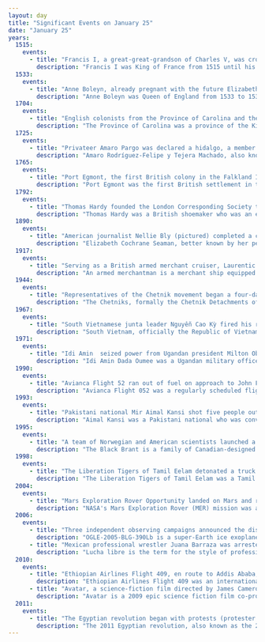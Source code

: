 ```yaml
---
layout: day
title: "Significant Events on January 25"
date: "January 25"
years:
  1515:
    events:
      - title: "Francis I, a great-great-grandson of Charles V, was crowned king of France in the Reims Cathedral."
        description: "Francis I was King of France from 1515 until his death in 1547. He was the son of Charles, Count of Angoulême, and Louise of Savoy. He succeeded his first cousin once removed and father-in-law Louis XII, who died without a legitimate son."
  1533:
    events:
      - title: "Anne Boleyn, already pregnant with the future Elizabeth I, secretly married Henry VIII of England in the second of his six marriages."
        description: "Anne Boleyn was Queen of England from 1533 to 1536, as the second wife of King Henry VIII. The circumstances of her marriage and execution, by beheading for treason, made her a key figure in the political and religious upheaval that marked the start of the English Reformation."
  1704:
    events:
      - title: "English colonists from the Province of Carolina and their native allies began a series of raids against the largely peaceful population of Apalachee in Spanish Florida."
        description: "The Province of Carolina was a province of the Kingdom of England (1663–1707) and later the Kingdom of Great Britain (1707–1712) that existed in North America and the Caribbean from 1663 until the Carolinas were partitioned into North and South in 1712."
  1725:
    events:
      - title: "Privateer Amaro Pargo was declared a hidalgo, a member of the Spanish nobility."
        description: "Amaro Rodríguez-Felipe y Tejera Machado, also known as Amaro Pargo, was a Spanish privateer and slave trader. He was one of the most well-known Spanish privateers during the Golden Age of Piracy. Pargo was noted for his commercial activities and for his frequent religious donations and aid to the poor. In his role as a privateer, he targeted trade routes between Cádiz and the Caribbean, on several occasions attacking British and Dutch merchant ships, earning recognition in his time as a hero and coming to be regarded as 'the Spanish equivalent of Francis Drake'. He was declared a Caballero hidalgo in 1725 and obtained certification of nobility and royal arms in 1727."
  1765:
    events:
      - title: "Port Egmont, the first British colony in the Falkland Islands, was founded."
        description: "Port Egmont was the first British settlement in the Falkland Islands, on Saunders Island off West Falkland, and is named after John Perceval, 2nd Earl of Egmont, who was First Lord of the Admiralty at the time of its founding."
  1792:
    events:
      - title: "Thomas Hardy founded the London Corresponding Society to seek a 'radical reform of parliament', later influencing the reform movements of early-19th-century England."
        description: "Thomas Hardy was a British shoemaker who was an early Radical, and the founder, first Secretary, and Treasurer of the London Corresponding Society."
  1890:
    events:
      - title: "American journalist Nellie Bly (pictured) completed a circumnavigation of the globe by land and sea in a then-record-breaking 72 days."
        description: "Elizabeth Cochrane Seaman, better known by her pen name Nellie Bly, was an American journalist who was widely known for her record-breaking trip around the world in 72 days in emulation of Jules Verne's fictional character Phileas Fogg, and for an exposé in which she worked undercover to report on a mental institution from within. She pioneered her field and launched a new kind of investigative journalism."
  1917:
    events:
      - title: "Serving as a British armed merchant cruiser, Laurentic (pictured) was sunk by German naval mines off the northern coast of Ireland, resulting in 354 deaths."
        description: "An armed merchantman is a merchant ship equipped with guns, usually for defensive purposes, either by design or after the fact. In the days of sail, piracy and privateers, many merchantmen would be routinely armed, especially those engaging in long distance and high value trade. In more modern times, auxiliary cruisers were used offensively as merchant raiders to disrupt trade chiefly during both World War I and World War II, particularly by Germany."
  1944:
    events:
      - title: "Representatives of the Chetnik movement began a four-day congress to organise political opposition to the Allied support of the communist-led Yugoslav Partisans in Yugoslavia."
        description: "The Chetniks, formally the Chetnik Detachments of the Yugoslav Army, and also the Yugoslav Army in the Homeland and informally colloquially the Ravna Gora Movement, was a Yugoslav royalist and Serbian nationalist movement and guerrilla force in Axis-occupied Yugoslavia. Although it was not a homogeneous movement, it was led by Draža Mihailović. While it was anti-Axis in its long-term goals and engaged in marginal resistance activities for limited periods, it also engaged in tactical or selective collaboration with Axis forces for almost all of the war. The Chetnik movement adopted a policy of collaboration with regard to the Axis, and engaged in cooperation to one degree or another by both establishing a modus vivendi and operating as 'legalised' auxiliary forces under Axis control. Over a period of time, and in different parts of the country, the movement was progressively drawn into collaboration agreements- first with the puppet Government of National Salvation in the German-occupied territory of Serbia, then with the Italians in occupied Dalmatia and Montenegro, with some of the Ustaše forces in northern Bosnia, and, after the Italian capitulation in September 1943, with the Germans directly."
  1967:
    events:
      - title: "South Vietnamese junta leader Nguyễn Cao Kỳ fired his rival Nguyễn Hữu Có while the latter was overseas on a diplomatic visit."
        description: "South Vietnam, officially the Republic of Vietnam, was a country in Southeast Asia that existed from 1955 to 1975. It first garnered international recognition in 1949 as the State of Vietnam within the French Union, with its capital at Saigon, before becoming a republic in 1955, the time when the southern portion of Vietnam was one member of the Western Bloc during part of the Cold War after the 1954 division of Vietnam. South Vietnam was bordered by North Vietnam to the north, Laos to the northwest, Cambodia to the southwest, and Thailand across the Gulf of Thailand to the southwest. Its sovereignty was recognized by the United States and 87 other nations, though it failed to gain admission into the United Nations as a result of a Soviet veto in 1957. It was succeeded by the Republic of South Vietnam in 1975. In 1976, the Republic of South Vietnam and North Vietnam merged to form the Socialist Republic of Vietnam."
  1971:
    events:
      - title: "Idi Amin  seized power from Ugandan president Milton Obote in a coup d'état, beginning eight years of military rule."
        description: "Idi Amin Dada Oumee was a Ugandan military officer and politician who served as the third president of Uganda from 1971 until his overthrow in 1979. He ruled as a military dictator and is considered one of the most brutal despots in modern world history."
  1990:
    events:
      - title: "Avianca Flight 52 ran out of fuel on approach to John F. Kennedy International Airport and crashed into the village of Cove Neck, New York, resulting in the deaths of 73 people."
        description: "Avianca Flight 052 was a regularly scheduled flight from Bogotá, Colombia, to New York City, United States, via Medellín, Colombia, that crashed on January 25, 1990, at 21-34 (UTC−05-00). The Boeing 707 flying this route ran out of fuel after a failed attempt to land at John F. Kennedy International Airport (JFK), causing the aircraft to crash onto a hillside in the small village of Cove Neck, New York, on the north shore of Long Island. Eight of the nine crew members and 65 of the 149 passengers on board were killed. The National Transportation Safety Board (NTSB) determined that the crash occurred due to the flight crew failing to properly declare a fuel emergency, failure to use an airline operational control dispatch system, inadequate traffic flow management by the Federal Aviation Administration (FAA), and the lack of standardized understandable terminology for pilots and controllers for minimum and emergency fuel states."
  1993:
    events:
      - title: "Pakistani national Mir Aimal Kansi shot five people outside the Central Intelligence Agency headquarters in Langley, Virginia, killing two."
        description: "Aimal Kansi was a Pakistani national who was convicted of the 1993 shootings at CIA Headquarters in Langley, Virginia. In the incident, Kansi shot and killed two CIA employees and wounded three others. He soon fled to Kandahar, Afghanistan, which later became a Taliban stronghold, and went into hiding for four years. While in Pakistan, he was caught and arrested by the FBI with help from Pakistani police forces. After being returned to the U.S., he was convicted of capital murder and sentenced to death. He was executed by lethal injection in 2002."
  1995:
    events:
      - title: "A team of Norwegian and American scientists launched a Black Brant XII sounding rocket, which was mistaken by Russian forces for a Trident missile."
        description: "The Black Brant is a family of Canadian-designed sounding rockets originally built by Bristol Aerospace, since absorbed by Magellan Aerospace in Winnipeg, Manitoba. Over 800 Black Brants of various versions have been launched since they were first produced in 1961, and the type remains one of the most popular sounding rockets. They have been repeatedly used by the Canadian Space Agency and NASA."
  1998:
    events:
      - title: "The Liberation Tigers of Tamil Eelam detonated a truck bomb at the sacred Buddhist Temple of the Tooth in Kandy, killing 17 people."
        description: "The Liberation Tigers of Tamil Eelam was a Tamil militant organization, that was based in the northern and eastern Sri Lanka. The LTTE fought to create an independent Tamil state called Tamil Eelam in the northeast of the island in response to violent persecution and discriminatory policies against Sri Lankan Tamils by the Sinhalese-dominated Sri Lankan Government."
  2004:
    events:
      - title: "Mars Exploration Rover Opportunity landed on Mars and rolled into Eagle crater, a small crater on the Meridiani Planum."
        description: "NASA's Mars Exploration Rover (MER) mission was a robotic space mission involving two Mars rovers, Spirit and Opportunity, exploring the planet Mars. It began in 2003 with the launch of the two rovers to explore the Martian surface and geology; both landed on Mars at separate locations in January 2004. Both rovers far outlived their planned missions of 90 Martian solar days- MER-A Spirit was active until March 22, 2010, while MER-B Opportunity was active until June 10, 2018."
  2006:
    events:
      - title: "Three independent observing campaigns announced the discovery of OGLE-2005-BLG-390Lb., a super-Earth extrasolar planet 21,500 ±3,300 light years away from Earth near the center of the Milky Way."
        description: "OGLE-2005-BLG-390Lb is a super-Earth ice exoplanet orbiting OGLE-2005-BLG-390L, a star 21,500 ± 3,300 light-years from Earth near the center of the Milky Way, making it one of the most distant planets known. On January 25, 2006, Probing Lensing Anomalies NETwork/Robotic Telescope Network (PLANET/Robonet), Optical Gravitational Lensing Experiment (OGLE), and Microlensing Observations in Astrophysics (MOA) made a joint announcement of the discovery. The planet does not appear to meet conditions presumed necessary to support life."
      - title: "Mexican professional wrestler Juana Barraza was arrested in conjunction with the serial killing of at least ten elderly women."
        description: "Lucha libre is the term for the style of professional wrestling originating in Mexico. Since its introduction to Mexico in the early 20th century, it has developed into a unique form of the genre, characterized by colorful masks, rapid sequences of holds and maneuvers, and 'high-flying' maneuvers, some of which have been adopted in the United States, Japan, and elsewhere. The wearing of masks has developed special significance, and matches are sometimes contested in which the loser must permanently remove his mask, which is a wager with a high degree of weight attached. Tag team wrestling is especially prevalent in lucha libre, particularly matches with three-member teams, called trios."
  2010:
    events:
      - title: "Ethiopian Airlines Flight 409, en route to Addis Ababa, crashed into the Mediterranean Sea shortly after takeoff from Beirut, Lebanon, killing all 90 people on board."
        description: "Ethiopian Airlines Flight 409 was an international commercial flight scheduled from Beirut to Addis Ababa that crashed into the Mediterranean Sea shortly after takeoff from Rafic Hariri International Airport on 25 January 2010, killing all 90 people on board. This was the first fatal crash for Ethiopian Airlines since the hijack of Ethiopian Airlines Flight 961 in 1996."
      - title: "Avatar, a science-fiction film directed by James Cameron, became the highest-grossing film of all time."
        description: "Avatar is a 2009 epic science fiction film co-produced, co-edited, written, and directed by James Cameron. The cast includes Sam Worthington, Zoe Saldana, Stephen Lang, Michelle Rodriguez and Sigourney Weaver. The first installment in the Avatar film series, it is set in the mid-22nd century, when humans are colonizing Pandora, a lush habitable moon of a gas giant in the Alpha Centauri star system, in order to mine the valuable unobtanium, a room-temperature superconductor mineral. The expansion of the mining colony threatens the continued existence of a local tribe of Na'vi, a humanoid species indigenous to Pandora. The title of the film refers to a genetically engineered Na'vi body operated from the brain of a remotely located human that is used to interact with the natives of Pandora."
  2011:
    events:
      - title: "The Egyptian revolution began with protests (protester pictured) on the 'Day of Anger', eventually leading to the removal of President Hosni Mubarak after nearly 30 years of rule."
        description: "The 2011 Egyptian revolution, also known as the 25 January Revolution, began on 25 January 2011 and spread across Egypt. The date was set by various youth groups to coincide with the annual Egyptian 'Police holiday' as a statement against increasing police brutality during the last few years of Hosni Mubarak's presidency. It consisted of demonstrations, marches, occupations of plazas, non-violent civil resistance, acts of civil disobedience and strikes. Millions of protesters from a range of socio-economic and religious backgrounds demanded the overthrow of Egyptian President Hosni Mubarak. Violent clashes between security forces and protesters resulted in at least 846 people killed and over 6,000 injured. Protesters retaliated by burning over 90 police stations across the country."
---
```

